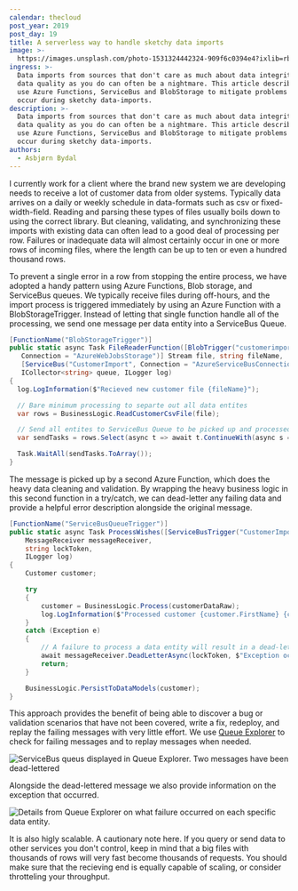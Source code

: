```yaml
---
calendar: thecloud
post_year: 2019
post_day: 19
title: A serverless way to handle sketchy data imports
image: >-
  https://images.unsplash.com/photo-1531324442324-909f6c0394e4?ixlib=rb-1.2.1&auto=format&fit=crop&w=1234&q=80
ingress: >-
  Data imports from sources that don't care as much about data integrity and
  data quality as you do can often be a nightmare. This article describes how we
  use Azure Functions, ServiceBus and BlobStorage to mitigate problems that can
  occur during sketchy data-imports.
description: >-
  Data imports from sources that don't care as much about data integrity and
  data quality as you do can often be a nightmare. This article describes how we
  use Azure Functions, ServiceBus and BlobStorage to mitigate problems that can
  occur during sketchy data-imports.
authors:
  - Asbjørn Bydal
---
```

I currently work for a client where the brand new system we are developing needs to receive a lot of customer data from older systems. Typically data arrives on a daily or weekly schedule in data-formats such as csv or fixed-width-field. 
Reading and parsing these types of files usually boils down to using the correct library. But cleaning, validating, and synchronizing these imports with existing data can often lead to a good deal of processing per row. Failures or inadequate data will almost certainly occur in one or more rows of incoming files, where the length can be up to ten or even a hundred thousand rows.

To prevent a single error in a row from stopping the entire process, we have adopted a handy pattern using Azure Functions, Blob storage, and ServiceBus queues. We typically receive files during off-hours, and the import process is triggered immediately by using an Azure Function with a BlobStorageTrigger. Instead of letting that single function handle all of the processing, we send one message per data entity into a ServiceBus Queue. 

```csharp
[FunctionName("BlobStorageTrigger")]
public static async Task FileReaderFunction([BlobTrigger("customerimport/{fileName}",
   Connection = "AzureWebJobsStorage")] Stream file, string fileName,
   [ServiceBus("CustomerImport", Connection = "AzureServiceBusConnection")],
   ICollector<string> queue, ILogger log)
{
  log.LogInformation($"Recieved new customer file {fileName}");

  // Bare minimum processing to separte out all data entites
  var rows = BusinessLogic.ReadCustomerCsvFile(file);

  // Send all entites to ServiceBus Queue to be picked up and processed
  var sendTasks = rows.Select(async t => await t.ContinueWith(async s => queue.Add(await s)));

  Task.WaitAll(sendTasks.ToArray());
}
```

The message is picked up by a second Azure Function, which does the heavy data cleaning and validation.  By wrapping the heavy business logic in this second function in a try/catch, we can dead-letter any failing data and provide a helpful error description alongside the original message.

```csharp
[FunctionName("ServiceBusQueueTrigger")]
public static async Task ProcessWishes([ServiceBusTrigger("CustomerImport", Connection = "AzureServiceBusConnection")] string customerDataRaw,
    MessageReceiver messageReceiver,
    string lockToken,
    ILogger log)
{
    Customer customer;

    try
    {
        customer = BusinessLogic.Process(customerDataRaw);
        log.LogInformation($"Processed customer {customer.FirstName} {customer.LastName}");
    }
    catch (Exception e)
    {
        // A failure to process a data entity will result in a dead-letter message
        await messageReceiver.DeadLetterAsync(lockToken, $"Exception occurred during processing of customer: {e.ToString()}");
        return;
    }

    BusinessLogic.PersistToDataModels(customer);
}
```

This approach provides the benefit of being able to discover a bug or validation scenarios that have not been covered, write a fix, redeploy, and replay the failing messages with very little effort. We use [Queue Explorer](https://www.cogin.com/mq/) to check for failing messages and to replay messages when needed. 

![ServiceBus queus displayed in Queue Explorer. Two messages have been dead-lettered](https://i.ibb.co/QCXKy8f/servicebusqueue-cropped.png)

Alongside the dead-lettered message we also provide information on the exception that occurred.

![Details from Queue Explorer on what failure occurred on each specific data entity.](https://i.ibb.co/sWy8L0X/dead-letter-messages.png)

It is also higly scalable. A cautionary note here. If you query or send data to other services you don't control, keep in mind that a big files with thousands of rows will very fast become thousands of requests. You should make sure that the recieving end is equally capable of scaling, or consider throtteling your throughput.
